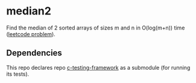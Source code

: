 # median2
Find the median of 2 sorted arrays of sizes m and n in O(log(m+n)) time ([leetcode problem](https://leetcode.com/problems/median-of-two-sorted-arrays)).

## Dependencies
This repo declares repo [c-testing-framework](https://github.com/danmoinescu/c-testing-framework) as a submodule (for running its tests).
